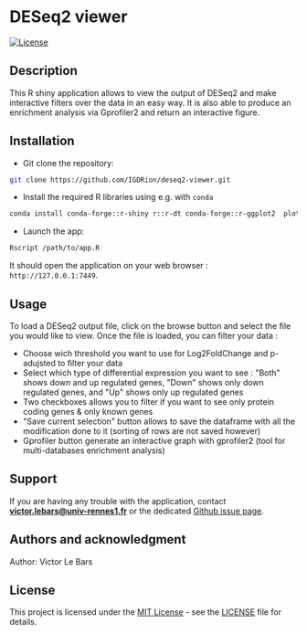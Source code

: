# DESeq2 viewer

[![License](https://img.shields.io/badge/License-MIT-blue.svg)](LICENSE)

## Description
This R shiny application allows to view the output of DESeq2 and make interactive filters over the data in an easy way. It is also able to produce an enrichment analysis via Gprofiler2 and return an interactive figure.

## Installation

- Git clone the repository:

```bash
git clone https://github.com/IGDRion/deseq2-viewer.git
```

- Install the required R libraries using e.g. with `conda`

```bash
conda install conda-forge::r-shiny r::r-dt conda-forge::r-ggplot2  plotly::plotly conda-forge::r-gprofiler2 r-dipsaus conda-forge::r-dplyr
```

- Launch the app:

```bash
Rscript /path/to/app.R
```

It should open the application on your web browser : `http://127.0.0.1:7449`.

## Usage
To load a DESeq2 output file, click on the browse button and select the file you would like to view.
Once the file is loaded, you can filter your data :
- Choose wich threshold you want to use for Log2FoldChange and p-adujsted to filter your data
- Select which type of differential expression you want to see : "Both" shows down and up regulated genes, "Down" shows only down regulated genes, and "Up" shows only up regulated genes
- Two checkboxes allows you to filter if you want to see only protein coding genes & only known genes
- "Save current selection" button allows to save the dataframe with all the modification done to it (sorting of rows are not saved however)
- Gprofiler button generate an interactive graph with gprofiler2 (tool for multi-databases enrichment analysis) 

## Support
If you are having any trouble with the application, contact **victor.lebars@univ-rennes1.fr** or the dedicated [Github issue page](https://github.com/IGDRion/deseq2-viewer/issues).

## Authors and acknowledgment
Author: Victor Le Bars

## License
This project is licensed under the [MIT License](LICENSE) - see the [LICENSE](LICENSE) file for details.